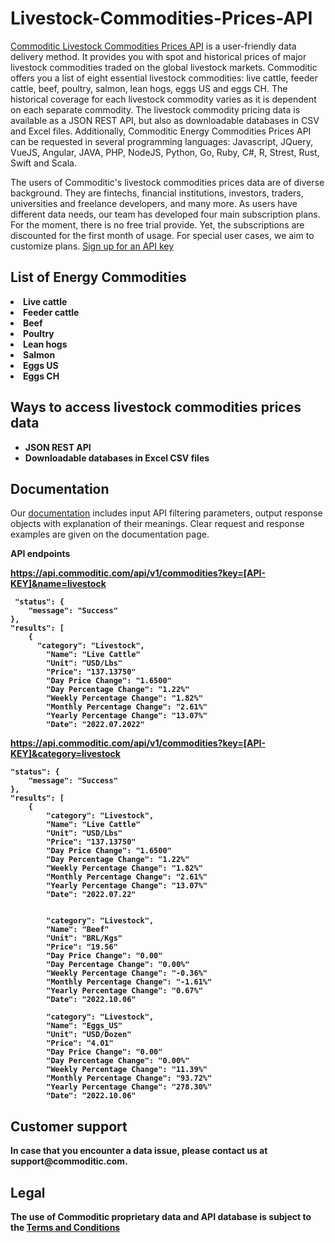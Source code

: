 # Livestock-Commodities-Prices-API

<a href="https://commoditic.com/livestock-commodities-prices-api/" rel="nofollow"> Commoditic Livestock Commodities Prices API</a> is a user-friendly data delivery method. It provides you with spot and historical prices of major livestock commodities traded on the global livestock markets. Commoditic offers  you a list of eight essential livestock commodities: live cattle, feeder cattle, beef, poultry, salmon, lean hogs, eggs US and eggs CH. The historical coverage for each livestock commodity varies as it is dependent on each separate commodity. The livestock commodity pricing data is available as a JSON REST API, but also as downloadable databases in CSV and Excel files.
Additionally, Commoditic Energy Commodities Prices API can be requested in several programming languages: Javascript, JQuery, VueJS, Angular, JAVA, PHP, NodeJS, Python, Go, Ruby, C#, R, Strest, Rust, Swift and Scala. 

The users of Commoditic's livestock commodities prices data are of diverse background. They are fintechs, financial institutions, investors, traders, universities and freelance developers, and many more. As users have different data needs, our team has developed four main subscription plans. For the moment, there is no free trial provide. Yet, the subscriptions are discounted for the first month of usage. For special user cases, we aim to customize plans. <a href="https://commoditic.com/pricing/" rel="nofollow"> Sign up for an API key</a>

<h2> List of Energy Commodities </h2>

<li><strong>Live cattle</strong></li>
<li><strong>Feeder cattle</strong></li>
<li><strong>Beef</strong></li>
<li><strong>Poultry</strong></li>
<li><strong>Lean hogs</strong></li>
<li><strong>Salmon</strong></li>
<li><strong>Eggs US</strong></li>
<li><strong>Eggs CH</strong></li>

<h2>Ways to access livestock commodities prices data</h2>
<ul>
 	<li><strong>JSON REST API</strong></li>
 	<li><strong>Downloadable databases in Excel CSV files</strong></li>
</ul>

<h2>Documentation</h2>

Our <a href="https://commoditic.com/documentation/" rel="nofollow">documentation</a> includes input API filtering parameters, output response objects with explanation of their meanings. Clear request and response examples are given on the documentation page.


<p><strong>API endpoints<p>
<p><a href="https://commoditic.com/livestock-commodities-prices-api/">https://api.commoditic.com/api/v1/commodities?key=[API-KEY]&name=livestock </a></p>
 

     "status": {
        "message": "Success"
    },
    "results": [
        {
          "category": "Livestock",
            "Name": "Live Cattle"
            "Unit": "USD/Lbs"
            "Price": "137.13750"
            "Day Price Change": "1.6500"
            "Day Percentage Change": "1.22%"
            "Weekly Percentage Change": "1.82%"
            "Monthly Percentage Change": "2.61%"
            "Yearly Percentage Change": "13.07%"
            "Date": "2022.07.2022"

 
<p><a href="https://commoditic.com/livestock-commodities-prices-api/"> https://api.commoditic.com/api/v1/commodities?key=[API-KEY]&category=livestock</a></p>

 
    "status": {
        "message": "Success"
    },
    "results": [
        {
            "category": "Livestock",
            "Name": "Live Cattle"
            "Unit": "USD/Lbs"
            "Price": "137.13750"
            "Day Price Change": "1.6500"
            "Day Percentage Change": "1.22%"
            "Weekly Percentage Change": "1.82%"
            "Monthly Percentage Change": "2.61%"
            "Yearly Percentage Change": "13.07%"
            "Date": "2022.07.22"
       
 
            "category": "Livestock",
            "Name": "Beef"
            "Unit": "BRL/Kgs"
            "Price": "19.56"
            "Day Price Change": "0.00"
            "Day Percentage Change": "0.00%"
            "Weekly Percentage Change": "-0.36%"
            "Monthly Percentage Change": "-1.61%"
            "Yearly Percentage Change": "0.67%"
            "Date": "2022.10.06"
 
            "category": "Livestock",
            "Name": "Eggs_US"
            "Unit": "USD/Dozen"
            "Price": "4.01"
            "Day Price Change": "0.00"
            "Day Percentage Change": "0.00%"
            "Weekly Percentage Change": "11.39%"
            "Monthly Percentage Change": "93.72%"
            "Yearly Percentage Change": "278.30%"
            "Date": "2022.10.06"
 
 
<h2>Customer support</h2>
In case that you encounter a data issue, please contact us at support@commoditic.com.

<h2>Legal</h2>
<p> The use of Commoditic proprietary data and API database is subject to the&nbsp;<a href="https://commoditic.com/terms-and-conditions">Terms and Conditions</a></p>


